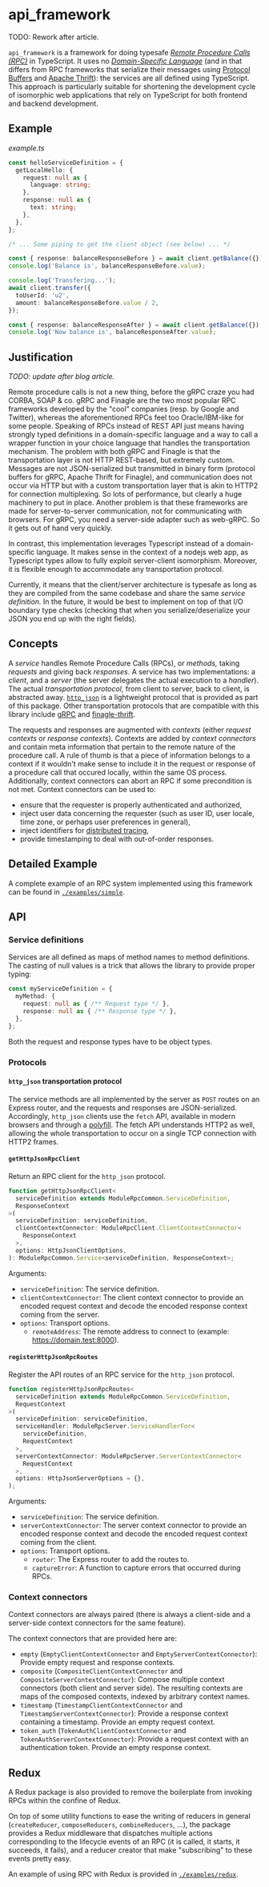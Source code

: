 # api_framework

TODO: Rework after article.

`api_framework` is a framework for doing typesafe [_Remote Procedure Calls (RPC)_](https://en.wikipedia.org/wiki/Remote_procedure_call) in TypeScript. It uses no [_Domain-Specific Language_](https://en.wikipedia.org/wiki/Domain-specific_language) (and in that differs from RPC frameworks that serialize their messages using [Protocol Buffers](https://developers.google.com/protocol-buffers/) and [Apache Thrift](https://thrift.apache.org/)): the services are all defined using TypeScript. This approach is particularly suitable for shortening the development cycle of isomorphic web applications that rely on TypeScript for both frontend and backend development.

## Example

_example.ts_

```Typescript
const helloServiceDefinition = {
  getLocalHello: {
    request: null as {
      language: string;
    },
    response: null as {
      text: string;
    },
  },
};

/* ... Some piping to get the client object (see below) ... */

const { response: balanceResponseBefore } = await client.getBalance({});
console.log('Balance is', balanceResponseBefore.value);

console.log('Transfering...');
await client.transfer({
  toUserId: 'u2',
  amount: balanceResponseBefore.value / 2,
});

const { response: balanceResponseAfter } = await client.getBalance({});
console.log('Now balance is', balanceResponseAfter.value);
```

## Justification

_TODO: update after blog article._

Remote procedure calls is not a new thing, before the gRPC craze you had CORBA, SOAP & co. gRPC and Finagle are the two most popular RPC frameworks developed by the "cool" companies (resp. by Google and Twitter), whereas the aforementioned RPCs feel too Oracle/IBM-like for some people. Speaking of RPCs instead of REST API just means having strongly typed definitions in a domain-specific language and a way to call a wrapper function in your choice language that handles the transportation mechanism. The problem with both gRPC and Finagle is that the transportation layer is not HTTP REST-based, but extremely custom. Messages are not JSON-serialized but transmitted in binary form (protocol buffers for gRPC, Apache Thrift for Finagle), and communication does not occur via HTTP but with a custom transportation layer that is akin to HTTP2 for connection multiplexing. So lots of performance, but clearly a huge machinery to put in place. Another problem is that these frameworks are made for server-to-server communication, not for communicating with browsers. For gRPC, you need a server-side adapter such as web-gRPC. So it gets out of hand very quickly.

In contrast, this implementation leverages Typescript instead of a domain-specific language. It makes sense in the context of a nodejs web app, as Typescript types allow to fully exploit server-client isomorphism. Moreover, it is flexible enough to accommodate any transportation protocol.

Currently, it means that the client/server architecture is typesafe as long as they are compiled from the same codebase and share the same _service definition._ In the future, it would be best to implement on top of that I/O boundary type checks (checking that when you serialize/deserialize your JSON you end up with the right fields).

## Concepts

A _service_ handles Remote Procedure Calls (RPCs), or _methods,_ taking _requests_ and giving back _responses._ A service has two implementations: a _client_, and a _server_ (the server delegates the actual execution to a _handler_). The actual _transportation protocol_, from client to server, back to client, is abstracted away. [`http_json`](./protocol/http_json) is a lightweight protocol that is provided as part of this package. Other transportation protocols that are compatible with this library include [gRPC](https://grpc.io/) and [finagle-thrift](https://twitter.github.io/finagle/guide/Protocols.html).

The requests and responses are augmented with _contexts_ (either _request contexts_ or _response contexts_). Contexts are added by _context connectors_ and contain meta information that pertain to the remote nature of the procedure call. A rule of thumb is that a piece of information belongs to a context if it wouldn't make sense to include it in the request or response of a procedure call that occured locally, within the same OS process. Additionally, context connectors can abort an RPC if some precondition is not met. Context connectors can be used to:

- ensure that the requester is properly authenticated and authorized,
- inject user data concerning the requester (such as user ID, user locale, time zone, or perhaps user preferences in general),
- inject identifiers for [distributed tracing](http://opentracing.io/documentation/),
- provide timestamping to deal with out-of-order responses.

## Detailed Example

A complete example of an RPC system implemented using this framework can be found in [`./examples/simple`](./examples/simple).

## API

### Service definitions

Services are all defined as maps of method names to method definitions. The casting of null values is a trick that allows the library to provide proper typing:

```Typescript
const myServiceDefinition = {
  myMethod: {
    request: null as { /** Request type */ },
    response: null as { /** Response type */ },
  },
};
```

Both the request and response types have to be object types.

### Protocols

#### `http_json` transportation protocol

The service methods are all implemented by the server as `POST` routes on an Express router, and the requests and responses are JSON-serialized. Accordingly, `http_json` clients use the `fetch` API, available in modern browsers and through a [polyfill](https://github.com/github/fetch). The fetch API understands HTTP2 as well, allowing the whole transportation to occur on a single TCP connection with HTTP2 frames.

#### `getHttpJsonRpcClient`

Return an RPC client for the `http_json` protocol.

```Typescript
function getHttpJsonRpcClient<
  serviceDefinition extends ModuleRpcCommon.ServiceDefinition,
  ResponseContext
>(
  serviceDefinition: serviceDefinition,
  clientContextConnector: ModuleRpcClient.ClientContextConnector<
    ResponseContext
  >,
  options: HttpJsonClientOptions,
): ModuleRpcCommon.Service<serviceDefinition, ResponseContext>;
```

Arguments:

- `serviceDefinition`: The service definition.
- `clientContextConnector`: The client context connector to provide an encoded request context and decode the encoded response context coming from the server.
- `options`: Transport options.
  - `remoteAddress`: The remote address to connect to (example: https://domain.test:8000).

#### `registerHttpJsonRpcRoutes`

Register the API routes of an RPC service for the `http_json` protocol.

```Typescript
function registerHttpJsonRpcRoutes<
  serviceDefinition extends ModuleRpcCommon.ServiceDefinition,
  RequestContext
>(
  serviceDefinition: serviceDefinition,
  serviceHandler: ModuleRpcServer.ServiceHandlerFor<
    serviceDefinition,
    RequestContext
  >,
  serverContextConnector: ModuleRpcServer.ServerContextConnector<
    RequestContext
  >,
  options: HttpJsonServerOptions = {},
);
```

Arguments:

- `serviceDefinition`: The service definition.
- `serverContextConnector`: The server context connector to provide an encoded response context and decode the encoded request context coming from the client.
- `options`: Transport options.
  - `router`: The Express router to add the routes to.
  - `captureError`: A function to capture errors that occurred during RPCs.

### Context connectors

Context connectors are always paired (there is always a client-side and a server-side context connectors for the same feature).

The context connectors that are provided here are:

- `empty` (`EmptyClientContextConnector` and `EmptyServerContextConnector`): Provide empty request and response contexts.
- `composite` (`CompositeClientContextConnector` and `CompositeServerContextConnector`): Compose multiple context connectors (both client and server side). The resulting contexts are maps of the composed contexts, indexed by arbitrary context names.
- `timestamp` (`TimestampClientContextConnector` and `TimestampServerContextConnector`): Provide a response context containing a timestamp. Provide an empty request context.
- `token_auth` (`TokenAuthClientContextConnector` and `TokenAuthServerContextConnector`): Provide a request context with an authentication token. Provide an empty response context.

## Redux

A Redux package is also provided to remove the boilerplate from invoking RPCs within the confine of Redux.

On top of some utility functions to ease the writing of reducers in general (`createReducer`, `composeReducers`, `combineReducers`, ...), the package provides a Redux middleware that dispatches multiple actions corresponding to the lifecycle events of an RPC (it is called, it starts, it succeeds, it fails), and a reducer creator that make "subscribing" to these events pretty easy.

An example of using RPC with Redux is provided in [`./examples/redux`](./examples/redux).
